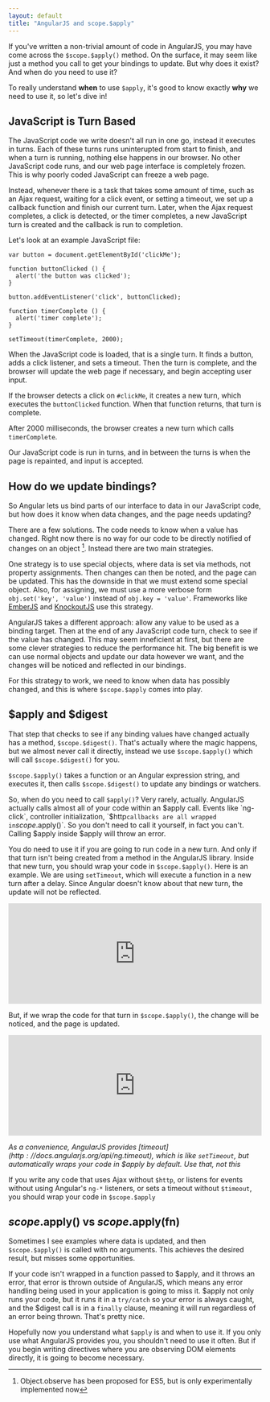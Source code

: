 ```yaml
---
layout: default
title: "AngularJS and scope.$apply"
---
```


If you've written a non-trivial amount of code in AngularJS, you may
have come across the `$scope.$apply()` method. On the surface, it may
seem like just a method you call to get your bindings to update. But
why does it exist? And when do you need to use it?

To really understand **when** to use `$apply`, it's good to know exactly **why**
we need to use it, so let's dive in!

## JavaScript is Turn Based

The JavaScript code we write doesn't all run in one go, instead it
executes in turns. Each of these turns runs uninterupted from start to
finish, and when a turn is running, nothing else happens in our
browser. No other JavaScript code runs, and our web page interface is
completely frozen. This is why poorly coded JavaScript can freeze a
web page.

Instead, whenever there is a task that takes some amount of time, such
as an Ajax request, waiting for a click event, or setting a timeout, we
set up a callback function and finish our current turn. Later, when the Ajax
request completes, a click is detected, or the timer completes, a new
JavaScript turn is created and the callback is run to completion.

Let's look at an example JavaScript file:

    var button = document.getElementById('clickMe');

    function buttonClicked () {
      alert('the button was clicked');
    }

    button.addEventListener('click', buttonClicked);

    function timerComplete () {
      alert('timer complete');
    }

    setTimeout(timerComplete, 2000);

When the JavaScript code is loaded, that is a single turn. It finds a
button, adds a click listener, and sets a timeout. Then the turn is
complete, and the browser will update the web page if necessary, and
begin accepting user input.

If the browser detects a click on `#clickMe`, it creates a new turn,
which executes the `buttonClicked` function. When that function returns,
that turn is complete.

After 2000 milliseconds, the browser creates a new turn which calls
`timerComplete`. 

Our JavaScript code is run in turns, and in between the turns is when
the page is repainted, and input is accepted.

## How do we update bindings?

So Angular lets us bind parts of our interface to data in our JavaScript
code, but how does it know when data changes, and the page needs
updating?

There are a few solutions. The code needs to know when a value has
changed. Right now there is no way for our code to be directly 
notified of changes on an object [^1]. Instead there are two main
strategies.

One strategy is to use special objects, where data is set via methods,
not property assignments. Then changes can then be noted, and the page can be
updated. This has the downside in that we must extend some special
object. Also, for assigning, we must use a more verbose form
`obj.set('key', 'value')` instead of  `obj.key = 'value'`. Frameworks
like [EmberJS](http://emberjs.com) and
[KnockoutJS](http://knockoutjs.com) use this strategy.

AngularJS takes a different approach: allow any value to be used as
a binding target. Then at the end of any JavaScript code turn, check to
see if the value has changed. This may seem inneficient at first, but
there are some clever strategies to reduce the performance hit. The big
benefit is we can use normal objects and update our data however we
want, and the changes will be noticed and reflected in our bindings.

For this strategy to work, we need to know when data has possibly
changed, and this is where `$scope.$apply` comes into play.

## $apply and $digest

That step that checks to see if  any binding values have changed actually
has a method, `$scope.$digest()`. That's actually where the magic
happens, but we almost never call it directly, instead we use
`$scope.$apply()` which will call `$scope.$digest()` for you.

`$scope.$apply()` takes a function or an Angular expression string, and
executes it, then calls `$scope.$digest()` to update any bindings or
watchers. 

So, when do you need to call `$apply()`? Very rarely, actually.
AngularJS actually calls almost all of your code within an $apply call.
Events like `ng-click`, controller initialization, `$http` callbacks are
all wrapped in `$scope.$apply()`. So you don't need to call it yourself,
in fact you can't. Calling $apply inside $apply will throw an error.

You do need to use it if you are going to run code in a new turn. And
only if that turn isn't being created from a method in the AngularJS
library.
Inside that new turn, you should wrap your code in `$scope.$apply()`.
Here is an example. We are using `setTimeout`, which will execute a
function in a new turn after a delay. Since Angular doesn't know about
that new turn, the update will not be reflected.

<iframe style="width: 100%; height: 200px"
src="http://jsfiddle.net/xsPKK/1/embedded/js,html,result"
allowfullscreen="allowfullscreen" frameborder="0"> </iframe>

But, if we wrap the code for that turn in `$scope.$apply()`, the change
will be noticed, and the page is updated.

<iframe style="width: 100%; height: 200px"
src="http://jsfiddle.net/m3tsA/1/embedded/js,html,result"
allowfullscreen="allowfullscreen" frameborder="0"> </iframe>

_As a convenience, AngularJS provides
[$timeout](http://docs.angularjs.org/api/ng.$timeout), which is like
`setTimeout`, but automatically wraps your code in $apply by default. Use that,
not this_

If you write any code that uses Ajax without `$http`, or listens for
events without using Angular's `ng-*` listeners, or sets a timeout
without `$timeout`, you should wrap your code in `$scope.$apply`

## $scope.$apply() vs $scope.$apply(fn)

Sometimes I see examples where data is updated, and then
`$scope.$apply()` is called with no arguments. This achieves the desired
result, but misses some opportunities.

If your code isn't wrapped in a function passed to $apply, and it throws
an error, that error is thrown outside of AngularJS, which means any error
handling being used in your application is going to miss it. $apply not
only runs your code, but it runs it in a `try/catch` so your error is
always caught, and the $digest call is in a `finally` clause, meaning it will
run regardless of an error being thrown. That's pretty nice.


Hopefully now you understand what `$apply` is and when to use it. If you
only use what AngularJS provides you, you shouldn't need to use it often. But
if you begin writing directives where you are observing DOM elements
directly, it is going to become necessary.

[^1]: Object.observe has been proposed for ES5, but is only
experimentally implemented now



